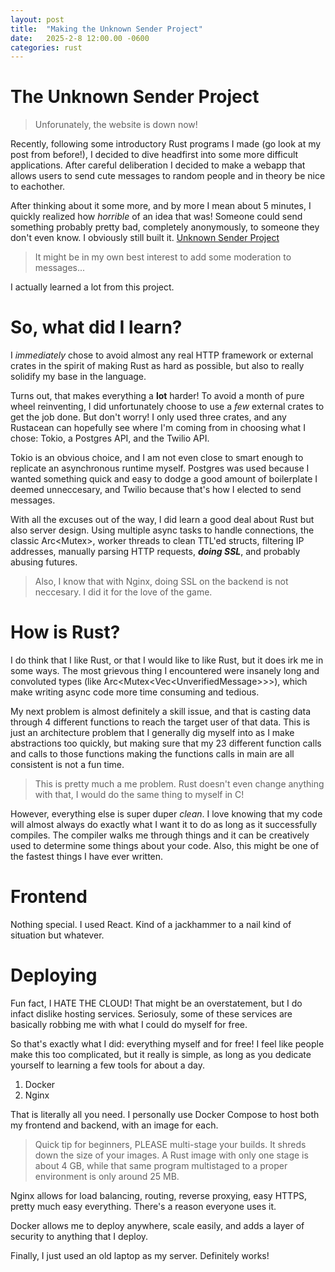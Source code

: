 ```yaml
---
layout: post
title:  "Making the Unknown Sender Project"
date:   2025-2-8 12:00.00 -0600
categories: rust
---
```


# The Unknown Sender Project

> Unforunately, the website is down now!

Recently, following some introductory Rust programs I made (go look at my post from before!), I decided to dive headfirst into some more difficult applications. After careful deliberation I decided to make a webapp that allows users to send cute messages to random people and in theory be nice to eachother.

After thinking about it some more, and by more I mean about 5 minutes, I quickly realized how *horrible* of an idea that was! Someone could send something probably pretty bad, completely anonymously, to someone they don't even know. I obviously still built it. [Unknown Sender Project](https://unknownsenderproject.app)

> It might be in my own best interest to add some moderation to messages...

I actually learned a lot from this project.

# So, what did I learn?

I *immediately* chose to avoid almost any real HTTP framework or external crates in the spirit of making Rust as hard as possible, but also to really solidify my base in the language.

Turns out, that makes everything a **lot** harder! To avoid a month of pure wheel reinventing, I did unfortunately choose to use a *few* external crates to get the job done. But don't worry! I only used three crates, and any Rustacean can hopefully see where I'm coming from in choosing what I chose: Tokio, a Postgres API, and the Twilio API.

Tokio is an obvious choice, and I am not even close to smart enough to replicate an asynchronous runtime myself. Postgres was used because I wanted something quick and easy to dodge a good amount of boilerplate I deemed unneccesary, and Twilio because that's how I elected to send messages.

With all the excuses out of the way, I did learn a good deal about Rust but also server design. Using multiple async tasks to handle connections, the classic Arc\<Mutex\>, worker threads to clean TTL'ed structs, filtering IP addresses, manually parsing HTTP requests, ***doing SSL***, and probably abusing futures.

> Also, I know that with Nginx, doing SSL on the backend is not neccesary. I did it for the love of the game.

# How is Rust?

I do think that I like Rust, or that I would like to like Rust, but it does irk me in some ways. The most grievous thing I encountered were insanely long and convoluted types (like Arc\<Mutex\<Vec\<UnverifiedMessage\>\>\>), which make writing async code more time consuming and tedious.

My next problem is almost definitely a skill issue, and that is casting data through 4 different functions to reach the target user of that data. This is just an architecture problem that I generally dig myself into as I make abstractions too quickly, but making sure that my 23 different function calls and calls to those functions making the functions calls in main are all consistent is not a fun time.

> This is pretty much a me problem. Rust doesn't even change anything with that, I would do the same thing to myself in C!

However, everything else is super duper *clean*. I love knowing that my code will almost always do exactly what I want it to do as long as it successfully compiles. The compiler walks me through things and it can be creatively used to determine some things about your code. Also, this might be one of the fastest things I have ever written.

# Frontend

Nothing special. I used React. Kind of a jackhammer to a nail kind of situation but whatever.

# Deploying

Fun fact, I HATE THE CLOUD! That might be an overstatement, but I do infact dislike hosting services. Seriosuly, some of these services are basically robbing me with what I could do myself for free.

So that's exactly what I did: everything myself and for free! I feel like people make this too complicated, but it really is simple, as long as you dedicate yourself to learning a few tools for about a day.

1. Docker
2. Nginx

That is literally all you need. I personally use Docker Compose to host both my frontend and backend, with an image for each.

> Quick tip for beginners, PLEASE multi-stage your builds. It shreds down the size of your images. A Rust image with only one stage is about 4 GB, while that same program multistaged to a proper environment is only around 25 MB.

Nginx allows for load balancing, routing, reverse proxying, easy HTTPS, pretty much easy everything. There's a reason everyone uses it.

Docker allows me to deploy anywhere, scale easily, and adds a layer of security to anything that I deploy.

Finally, I just used an old laptop as my server. Definitely works!